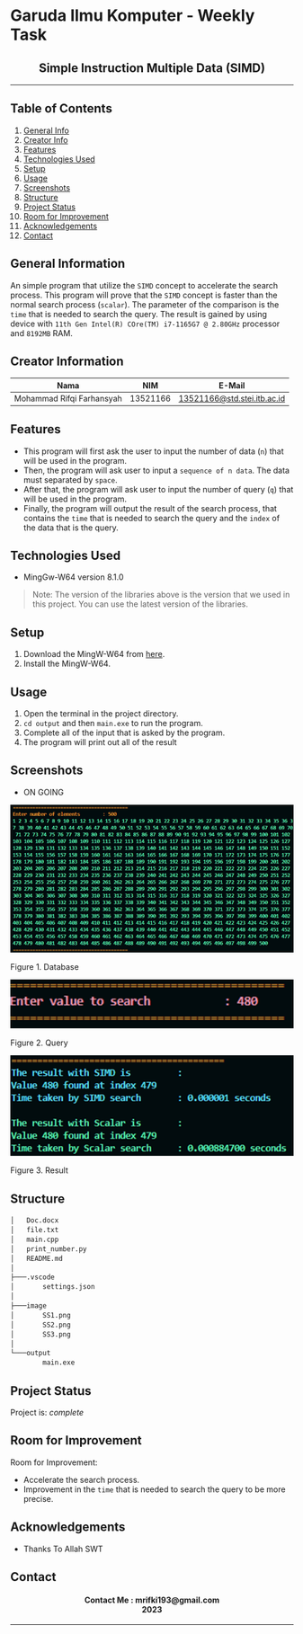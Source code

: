 # **Garuda Ilmu Komputer** - Weekly Task
<h2 align="center">
  Simple Instruction Multiple Data (SIMD)<br/>
</h2>
<hr>

## Table of Contents
1. [General Info](#general-information)
2. [Creator Info](#creator-information)
3. [Features](#features)
4. [Technologies Used](#technologies-used)
5. [Setup](#setup)
6. [Usage](#usage)
7. [Screenshots](#screenshots)
7. [Structure](#structure)
8. [Project Status](#project-status)
9. [Room for Improvement](#room-for-improvement)
10. [Acknowledgements](#acknowledgements)
11. [Contact](#contact)

<a name="general-information"></a>

## General Information
An simple program that utilize the `SIMD` concept to accelerate the search process. This program will prove that the `SIMD` concept is faster than the normal search process (`scalar`). The parameter of the comparison is the `time` that is needed to search the query. The result is gained by using device with `11th Gen Intel(R) COre(TM) i7-1165G7 @ 2.80GHz` processor and `8192MB` RAM.

<a name="creator-information"></a>

## Creator Information

| Nama                        | NIM      | E-Mail                      |
| --------------------------- | -------- | --------------------------- |
| Mohammad Rifqi Farhansyah   | 13521166 | 13521166@std.stei.itb.ac.id |

<a name="features"></a>

## Features
- This program will first ask the user to input the number of data (`n`) that will be used in the program.
- Then, the program will ask user to input a `sequence of n data`. The data must separated by `space`.
- After that, the program will ask user to input the number of query (`q`) that will be used in the program.
- Finally, the program will output the result of the search process, that contains the `time` that is needed to search the query and the `index` of the data that is the query.

<a name="technologies-used"></a>

## Technologies Used
- MingGw-W64 version 8.1.0

> Note: The version of the libraries above is the version that we used in this project. You can use the latest version of the libraries.

<a name="setup"></a>

## Setup
1. Download the MingW-W64 from [here](https://sourceforge.net/projects/mingw-w64/files/).
2. Install the MingW-W64.

<a name="usage"></a>

## Usage
1. Open the terminal in the project directory.
2. `cd output` and then `main.exe` to run the program.
3. Complete all of the input that is asked by the program.
4. The program will print out all of the result

<a name="screenshots"></a>

## Screenshots
- ON GOING
<p>
  <img src="/image/SS1.png/">
  <p>Figure 1. Database</p>
  <nl>
  <img src="/image/SS2.png/">
  <p>Figure 2. Query</p>
  <nl>
  <img src="/image/SS3.png/">
  <p>Figure 3. Result</p>
  <nl>
</p>

<a name="structure"></a>

## Structure
```bash
│   Doc.docx
│   file.txt
│   main.cpp
│   print_number.py
│   README.md
│
├───.vscode
│       settings.json
│
├───image
│       SS1.png
│       SS2.png
│       SS3.png
│
└───output
        main.exe
```

<a name="project-status">

## Project Status
Project is: _complete_

<a name="room-for-improvement">

## Room for Improvement
Room for Improvement:
- Accelerate the search process.
- Improvement in the `time` that is needed to search the query to be more precise.

<a name="acknowledgements">

## Acknowledgements
- Thanks To Allah SWT

<a name="contact"></a>

## Contact
<h4 align="center">
  Contact Me : mrifki193@gmail.com<br/>
  2023
</h4>
<hr>
